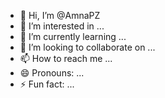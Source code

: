 - 👋 Hi, I’m @AmnaPZ
- 👀 I’m interested in ...
- 🌱 I’m currently learning ...
- 💞️ I’m looking to collaborate on ...
- 📫 How to reach me ...
- 😄 Pronouns: ...
- ⚡ Fun fact: ...

<!---
AmnaPZ/AmnaPZ is a ✨ special ✨ repository because its `README.md` (this file) appears on your GitHub profile.
You can click the Preview link to take a look at your changes.
--->
